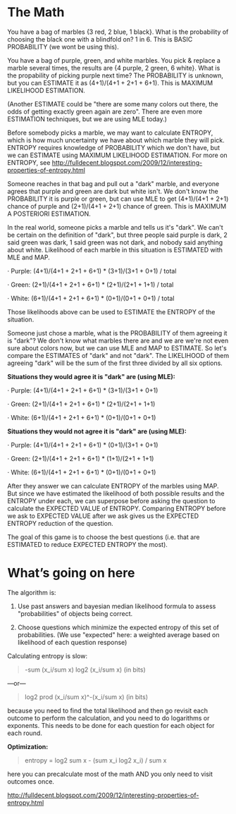 # The Math

You have a bag of marbles {3 red, 2 blue, 1 black}. What is the probability of choosing the black one with a blindfold on? 1 in 6. This is BASIC PROBABILITY (we wont be using this).

You have a bag of purple, green, and white marbles. You pick & replace a marble several times, the results are {4 purple, 2 green, 6 white}. What is the propability of picking purple next time? The PROBABILITY is unknown, but you can ESTIMATE it as (4+1)/(4+1 + 2+1 + 6+1). This is MAXIMUM LIKELIHOOD ESTIMATION.

(Another ESTIMATE could be "there are some many colors out there, the odds of getting exactly green again are zero". There are even more ESTIMATION techniques, but we are using MLE today.)

Before somebody picks a marble, we may want to calculate ENTROPY, which is how much uncertainty we have about which marble they will pick. ENTROPY requires knowledge of PROBABILITY which we don't have, but we can ESTIMATE using MAXIMUM LIKELIHOOD ESTIMATION. For more on ENTROPY, see http://fulldecent.blogspot.com/2009/12/interesting-properties-of-entropy.html

Someone reaches in that bag and pull out a "dark" marble, and everyone agrees that purple and green are dark but white isn't. We don't know the PROBABILITY it is purple or green, but can use MLE to get (4+1)/(4+1 + 2+1) chance of purple and (2+1)/(4+1 + 2+1) chance of green. This is MAXIMUM A POSTERIORI ESTIMATION.

In the real world, someone picks a marble and tells us it's "dark". We can't be certain on the definition of "dark", but three people said purple is dark, 2 said green was dark, 1 said green was not dark, and nobody said anything about white. Likelihood of each marble in this situation is ESTIMATED with MLE and MAP.

·    Purple: (4+1)/(4+1 + 2+1 + 6+1) * (3+1)/(3+1 + 0+1) / total

·    Green: (2+1)/(4+1 + 2+1 + 6+1) * (2+1)/(2+1 + 1+1) / total

·    White: (6+1)/(4+1 + 2+1 + 6+1) * (0+1)/(0+1 + 0+1) / total

Those likelihoods above can be used to ESTIMATE the ENTROPY of the situation.

Someone just chose a marble, what is the PROBABILITY of them agreeing it is "dark"? We don't know what marbles there are and we are we're not even sure about colors now, but we can use MLE and MAP to ESTIMATE. So let's compare the ESTIMATES of "dark" and not "dark". The LIKELIHOOD of them agreeing "dark" will be the sum of the first three divided by all six options.

**Situations they would agree it is "dark" are (using MLE):**

·    Purple: (4+1)/(4+1 + 2+1 + 6+1) * (3+1)/(3+1 + 0+1)

·    Green: (2+1)/(4+1 + 2+1 + 6+1) * (2+1)/(2+1 + 1+1)

·    White: (6+1)/(4+1 + 2+1 + 6+1) * (0+1)/(0+1 + 0+1)

**Situations they would not agree it is "dark" are (using MLE):**

·    Purple: (4+1)/(4+1 + 2+1 + 6+1) * (0+1)/(3+1 + 0+1)

·    Green: (2+1)/(4+1 + 2+1 + 6+1) * (1+1)/(2+1 + 1+1)

·    White: (6+1)/(4+1 + 2+1 + 6+1) * (0+1)/(0+1 + 0+1)

After they answer we can calculate ENTROPY of the marbles using MAP. But since we have estimated the likelihood of both possible results and the ENTROPY under each, we can superpose before asking the question to calculate the EXPECTED VALUE of ENTROPY. Comparing ENTROPY before we ask to EXPECTED VALUE after we ask gives us the EXPECTED ENTROPY reduction of the question.

The goal of this game is to choose the best questions (i.e. that are ESTIMATED to reduce EXPECTED ENTROPY the most).

# What’s going on here

The algorithm is:

1. Use past answers and bayesian median likelihood formula to assess "probabilities" of objects being correct.

2. Choose questions which minimize the expected entropy of this set of probabilities. (We use "expected" here: a weighted average based on likelihood of each question response)

Calculating entropy is slow:

> -sum (x_i/sum x) log2 (x_i/sum x) (in bits)

—or—

> log2 prod (x_i/sum x)\^-(x_i/sum x) (in bits)

because you need to find the total likelihood and then go revisit each outcome to perform the calculation, and you need to do logarithms or exponents. This needs to be done for each question for each object for each round.

**Optimization:**

> entropy = log2 sum x - (sum x_i log2 x_i) / sum x

here you can precalculate most of the math AND you only need to visit outcomes once.

http://fulldecent.blogspot.com/2009/12/interesting-properties-of-entropy.html

 